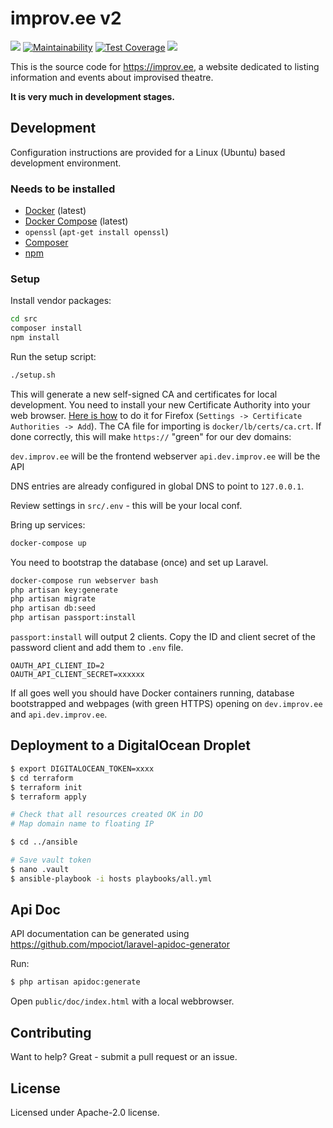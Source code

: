 # improv.ee v2

[![](https://img.shields.io/travis/improv-ee/improv-ee.svg)](https://travis-ci.org/improv-ee/improv-ee)
[![Maintainability](https://api.codeclimate.com/v1/badges/d9ce787b2bf6972eddbc/maintainability)](https://codeclimate.com/github/improv-ee/improv-ee/maintainability)
[![Test Coverage](https://api.codeclimate.com/v1/badges/d9ce787b2bf6972eddbc/test_coverage)](https://codeclimate.com/github/improv-ee/improv-ee/test_coverage)
[![](https://img.shields.io/docker/pulls/improv/improv-ee.svg)](https://cloud.docker.com/u/improv/repository/docker/improv/improv-ee)

This is the source code for https://improv.ee, a website dedicated to listing information and events about improvised theatre.

**It is very much in development stages.**


## Development

Configuration instructions are provided for a Linux (Ubuntu) based development environment.

### Needs to be installed

- [Docker][] (latest)
- [Docker Compose][] (latest)
- `openssl` (`apt-get install openssl`)
- [Composer][]
- [npm][]

### Setup

Install vendor packages:

```bash
cd src
composer install
npm install
```

Run the setup script:

```bash
./setup.sh
```

This will generate a new self-signed CA and certificates for local development. You need to
install your new Certificate Authority into your web browser. [Here is how](https://wiki.wmtransfer.com/projects/webmoney/wiki/Installing_root_certificate_in_Mozilla_Firefox)
to do it for Firefox (`Settings -> Certificate Authorities -> Add`). The CA file for importing
is `docker/lb/certs/ca.crt`. If done correctly, this will make `https://` "green" for our dev domains:

`dev.improv.ee` will be the frontend webserver
`api.dev.improv.ee` will be the API

DNS entries are already configured in global DNS to point to `127.0.0.1`.

Review settings in `src/.env` - this will be your local conf.

Bring up services:

```bash
docker-compose up
```

You need to bootstrap the database (once) and set up Laravel.

```bash
docker-compose run webserver bash
php artisan key:generate
php artisan migrate
php artisan db:seed
php artisan passport:install
```

`passport:install` will output 2 clients. Copy the ID and client secret of the password client and
add them to `.env` file. 

```
OAUTH_API_CLIENT_ID=2
OAUTH_API_CLIENT_SECRET=xxxxxx
```

If all goes well you should have Docker containers running, database bootstrapped and webpages
(with green HTTPS) opening on `dev.improv.ee` and `api.dev.improv.ee`.

## Deployment to a DigitalOcean Droplet

```bash
$ export DIGITALOCEAN_TOKEN=xxxx
$ cd terraform
$ terraform init
$ terraform apply

# Check that all resources created OK in DO
# Map domain name to floating IP

$ cd ../ansible

# Save vault token
$ nano .vault 
$ ansible-playbook -i hosts playbooks/all.yml
```

## Api Doc

API documentation can be generated using https://github.com/mpociot/laravel-apidoc-generator

Run:

```bash
$ php artisan apidoc:generate
```

Open `public/doc/index.html` with a local webbrowser.

## Contributing

Want to help? Great - submit a pull request or an issue.

## License

Licensed under Apache-2.0 license.

[Docker]: https://docs.docker.com/install/linux/docker-ce/ubuntu/
[Docker Compose]: https://docs.docker.com/compose/install/
[Composer]: https://getcomposer.org/download/
[npm]: https://www.npmjs.com/get-npm
